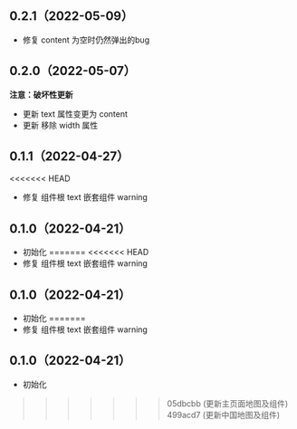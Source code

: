 ## 0.2.1（2022-05-09）
- 修复 content 为空时仍然弹出的bug
## 0.2.0（2022-05-07）
**注意：破坏性更新**
- 更新 text 属性变更为 content
- 更新 移除 width 属性
## 0.1.1（2022-04-27）
<<<<<<< HEAD
- 修复 组件根 text 嵌套组件 warning
## 0.1.0（2022-04-21）
- 初始化
=======
<<<<<<< HEAD
- 修复 组件根 text 嵌套组件 warning
## 0.1.0（2022-04-21）
- 初始化
=======
- 修复 组件根 text 嵌套组件 warning
## 0.1.0（2022-04-21）
- 初始化
>>>>>>> 05dbcbb (更新主页面地图及组件)
>>>>>>> 499acd7 (更新中国地图及组件)
